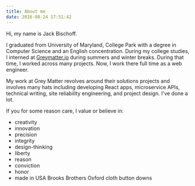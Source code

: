 ```yaml
---
title: About me
date: 2016-08-24 17:51:42
---
```


Hi, my name is Jack Bischoff.

I graduated from University of Maryland, College Park with a degree in Computer Science and an English concentration.
During my college studies, I interned at [Greymatter.io](https://greymatter.io) during summers and winter breaks. During that time, I worked across many projects.
Now, I work there full time as a web engineer.

My work at Grey Matter revolves around their solutions projects and involves many hats including developing React apps, microservice APIs, technical writing, site reliability engineering, and project design. I've done a lot.

If you for some reason care, I value or believe in:

- creativity
- innovation
- precision
- integrity
- design-thinking
- liberty
- reason
- conviction
- honor
- made in USA Brooks Brothers Oxford cloth button downs
